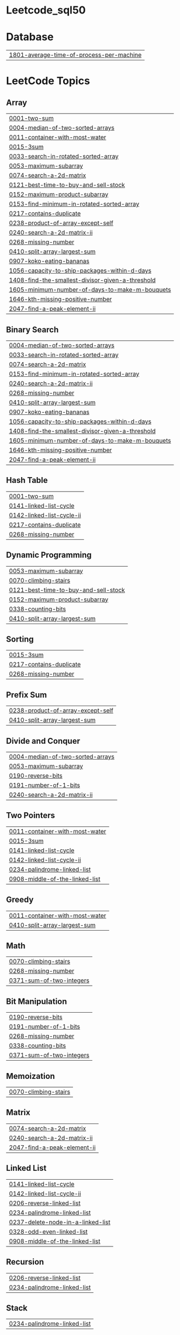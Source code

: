 # Leetcode_sql50


# Database
|  |
| ------- |
| [1801-average-time-of-process-per-machine](https://github.com/chavijain2303/Leetcode_sql50/tree/master/1801-average-time-of-process-per-machine) |
<!---LeetCode Topics Start-->
# LeetCode Topics
## Array
|  |
| ------- |
| [0001-two-sum](https://github.com/chavijain2303/Leetcode_sql50/tree/master/0001-two-sum) |
| [0004-median-of-two-sorted-arrays](https://github.com/chavijain2303/Leetcode_sql50/tree/master/0004-median-of-two-sorted-arrays) |
| [0011-container-with-most-water](https://github.com/chavijain2303/Leetcode_sql50/tree/master/0011-container-with-most-water) |
| [0015-3sum](https://github.com/chavijain2303/Leetcode_sql50/tree/master/0015-3sum) |
| [0033-search-in-rotated-sorted-array](https://github.com/chavijain2303/Leetcode_sql50/tree/master/0033-search-in-rotated-sorted-array) |
| [0053-maximum-subarray](https://github.com/chavijain2303/Leetcode_sql50/tree/master/0053-maximum-subarray) |
| [0074-search-a-2d-matrix](https://github.com/chavijain2303/Leetcode_sql50/tree/master/0074-search-a-2d-matrix) |
| [0121-best-time-to-buy-and-sell-stock](https://github.com/chavijain2303/Leetcode_sql50/tree/master/0121-best-time-to-buy-and-sell-stock) |
| [0152-maximum-product-subarray](https://github.com/chavijain2303/Leetcode_sql50/tree/master/0152-maximum-product-subarray) |
| [0153-find-minimum-in-rotated-sorted-array](https://github.com/chavijain2303/Leetcode_sql50/tree/master/0153-find-minimum-in-rotated-sorted-array) |
| [0217-contains-duplicate](https://github.com/chavijain2303/Leetcode_sql50/tree/master/0217-contains-duplicate) |
| [0238-product-of-array-except-self](https://github.com/chavijain2303/Leetcode_sql50/tree/master/0238-product-of-array-except-self) |
| [0240-search-a-2d-matrix-ii](https://github.com/chavijain2303/Leetcode_sql50/tree/master/0240-search-a-2d-matrix-ii) |
| [0268-missing-number](https://github.com/chavijain2303/Leetcode_sql50/tree/master/0268-missing-number) |
| [0410-split-array-largest-sum](https://github.com/chavijain2303/Leetcode_sql50/tree/master/0410-split-array-largest-sum) |
| [0907-koko-eating-bananas](https://github.com/chavijain2303/Leetcode_sql50/tree/master/0907-koko-eating-bananas) |
| [1056-capacity-to-ship-packages-within-d-days](https://github.com/chavijain2303/Leetcode_sql50/tree/master/1056-capacity-to-ship-packages-within-d-days) |
| [1408-find-the-smallest-divisor-given-a-threshold](https://github.com/chavijain2303/Leetcode_sql50/tree/master/1408-find-the-smallest-divisor-given-a-threshold) |
| [1605-minimum-number-of-days-to-make-m-bouquets](https://github.com/chavijain2303/Leetcode_sql50/tree/master/1605-minimum-number-of-days-to-make-m-bouquets) |
| [1646-kth-missing-positive-number](https://github.com/chavijain2303/Leetcode_sql50/tree/master/1646-kth-missing-positive-number) |
| [2047-find-a-peak-element-ii](https://github.com/chavijain2303/Leetcode_sql50/tree/master/2047-find-a-peak-element-ii) |
## Binary Search
|  |
| ------- |
| [0004-median-of-two-sorted-arrays](https://github.com/chavijain2303/Leetcode_sql50/tree/master/0004-median-of-two-sorted-arrays) |
| [0033-search-in-rotated-sorted-array](https://github.com/chavijain2303/Leetcode_sql50/tree/master/0033-search-in-rotated-sorted-array) |
| [0074-search-a-2d-matrix](https://github.com/chavijain2303/Leetcode_sql50/tree/master/0074-search-a-2d-matrix) |
| [0153-find-minimum-in-rotated-sorted-array](https://github.com/chavijain2303/Leetcode_sql50/tree/master/0153-find-minimum-in-rotated-sorted-array) |
| [0240-search-a-2d-matrix-ii](https://github.com/chavijain2303/Leetcode_sql50/tree/master/0240-search-a-2d-matrix-ii) |
| [0268-missing-number](https://github.com/chavijain2303/Leetcode_sql50/tree/master/0268-missing-number) |
| [0410-split-array-largest-sum](https://github.com/chavijain2303/Leetcode_sql50/tree/master/0410-split-array-largest-sum) |
| [0907-koko-eating-bananas](https://github.com/chavijain2303/Leetcode_sql50/tree/master/0907-koko-eating-bananas) |
| [1056-capacity-to-ship-packages-within-d-days](https://github.com/chavijain2303/Leetcode_sql50/tree/master/1056-capacity-to-ship-packages-within-d-days) |
| [1408-find-the-smallest-divisor-given-a-threshold](https://github.com/chavijain2303/Leetcode_sql50/tree/master/1408-find-the-smallest-divisor-given-a-threshold) |
| [1605-minimum-number-of-days-to-make-m-bouquets](https://github.com/chavijain2303/Leetcode_sql50/tree/master/1605-minimum-number-of-days-to-make-m-bouquets) |
| [1646-kth-missing-positive-number](https://github.com/chavijain2303/Leetcode_sql50/tree/master/1646-kth-missing-positive-number) |
| [2047-find-a-peak-element-ii](https://github.com/chavijain2303/Leetcode_sql50/tree/master/2047-find-a-peak-element-ii) |
## Hash Table
|  |
| ------- |
| [0001-two-sum](https://github.com/chavijain2303/Leetcode_sql50/tree/master/0001-two-sum) |
| [0141-linked-list-cycle](https://github.com/chavijain2303/Leetcode_sql50/tree/master/0141-linked-list-cycle) |
| [0142-linked-list-cycle-ii](https://github.com/chavijain2303/Leetcode_sql50/tree/master/0142-linked-list-cycle-ii) |
| [0217-contains-duplicate](https://github.com/chavijain2303/Leetcode_sql50/tree/master/0217-contains-duplicate) |
| [0268-missing-number](https://github.com/chavijain2303/Leetcode_sql50/tree/master/0268-missing-number) |
## Dynamic Programming
|  |
| ------- |
| [0053-maximum-subarray](https://github.com/chavijain2303/Leetcode_sql50/tree/master/0053-maximum-subarray) |
| [0070-climbing-stairs](https://github.com/chavijain2303/Leetcode_sql50/tree/master/0070-climbing-stairs) |
| [0121-best-time-to-buy-and-sell-stock](https://github.com/chavijain2303/Leetcode_sql50/tree/master/0121-best-time-to-buy-and-sell-stock) |
| [0152-maximum-product-subarray](https://github.com/chavijain2303/Leetcode_sql50/tree/master/0152-maximum-product-subarray) |
| [0338-counting-bits](https://github.com/chavijain2303/Leetcode_sql50/tree/master/0338-counting-bits) |
| [0410-split-array-largest-sum](https://github.com/chavijain2303/Leetcode_sql50/tree/master/0410-split-array-largest-sum) |
## Sorting
|  |
| ------- |
| [0015-3sum](https://github.com/chavijain2303/Leetcode_sql50/tree/master/0015-3sum) |
| [0217-contains-duplicate](https://github.com/chavijain2303/Leetcode_sql50/tree/master/0217-contains-duplicate) |
| [0268-missing-number](https://github.com/chavijain2303/Leetcode_sql50/tree/master/0268-missing-number) |
## Prefix Sum
|  |
| ------- |
| [0238-product-of-array-except-self](https://github.com/chavijain2303/Leetcode_sql50/tree/master/0238-product-of-array-except-self) |
| [0410-split-array-largest-sum](https://github.com/chavijain2303/Leetcode_sql50/tree/master/0410-split-array-largest-sum) |
## Divide and Conquer
|  |
| ------- |
| [0004-median-of-two-sorted-arrays](https://github.com/chavijain2303/Leetcode_sql50/tree/master/0004-median-of-two-sorted-arrays) |
| [0053-maximum-subarray](https://github.com/chavijain2303/Leetcode_sql50/tree/master/0053-maximum-subarray) |
| [0190-reverse-bits](https://github.com/chavijain2303/Leetcode_sql50/tree/master/0190-reverse-bits) |
| [0191-number-of-1-bits](https://github.com/chavijain2303/Leetcode_sql50/tree/master/0191-number-of-1-bits) |
| [0240-search-a-2d-matrix-ii](https://github.com/chavijain2303/Leetcode_sql50/tree/master/0240-search-a-2d-matrix-ii) |
## Two Pointers
|  |
| ------- |
| [0011-container-with-most-water](https://github.com/chavijain2303/Leetcode_sql50/tree/master/0011-container-with-most-water) |
| [0015-3sum](https://github.com/chavijain2303/Leetcode_sql50/tree/master/0015-3sum) |
| [0141-linked-list-cycle](https://github.com/chavijain2303/Leetcode_sql50/tree/master/0141-linked-list-cycle) |
| [0142-linked-list-cycle-ii](https://github.com/chavijain2303/Leetcode_sql50/tree/master/0142-linked-list-cycle-ii) |
| [0234-palindrome-linked-list](https://github.com/chavijain2303/Leetcode_sql50/tree/master/0234-palindrome-linked-list) |
| [0908-middle-of-the-linked-list](https://github.com/chavijain2303/Leetcode_sql50/tree/master/0908-middle-of-the-linked-list) |
## Greedy
|  |
| ------- |
| [0011-container-with-most-water](https://github.com/chavijain2303/Leetcode_sql50/tree/master/0011-container-with-most-water) |
| [0410-split-array-largest-sum](https://github.com/chavijain2303/Leetcode_sql50/tree/master/0410-split-array-largest-sum) |
## Math
|  |
| ------- |
| [0070-climbing-stairs](https://github.com/chavijain2303/Leetcode_sql50/tree/master/0070-climbing-stairs) |
| [0268-missing-number](https://github.com/chavijain2303/Leetcode_sql50/tree/master/0268-missing-number) |
| [0371-sum-of-two-integers](https://github.com/chavijain2303/Leetcode_sql50/tree/master/0371-sum-of-two-integers) |
## Bit Manipulation
|  |
| ------- |
| [0190-reverse-bits](https://github.com/chavijain2303/Leetcode_sql50/tree/master/0190-reverse-bits) |
| [0191-number-of-1-bits](https://github.com/chavijain2303/Leetcode_sql50/tree/master/0191-number-of-1-bits) |
| [0268-missing-number](https://github.com/chavijain2303/Leetcode_sql50/tree/master/0268-missing-number) |
| [0338-counting-bits](https://github.com/chavijain2303/Leetcode_sql50/tree/master/0338-counting-bits) |
| [0371-sum-of-two-integers](https://github.com/chavijain2303/Leetcode_sql50/tree/master/0371-sum-of-two-integers) |
## Memoization
|  |
| ------- |
| [0070-climbing-stairs](https://github.com/chavijain2303/Leetcode_sql50/tree/master/0070-climbing-stairs) |
## Matrix
|  |
| ------- |
| [0074-search-a-2d-matrix](https://github.com/chavijain2303/Leetcode_sql50/tree/master/0074-search-a-2d-matrix) |
| [0240-search-a-2d-matrix-ii](https://github.com/chavijain2303/Leetcode_sql50/tree/master/0240-search-a-2d-matrix-ii) |
| [2047-find-a-peak-element-ii](https://github.com/chavijain2303/Leetcode_sql50/tree/master/2047-find-a-peak-element-ii) |
## Linked List
|  |
| ------- |
| [0141-linked-list-cycle](https://github.com/chavijain2303/Leetcode_sql50/tree/master/0141-linked-list-cycle) |
| [0142-linked-list-cycle-ii](https://github.com/chavijain2303/Leetcode_sql50/tree/master/0142-linked-list-cycle-ii) |
| [0206-reverse-linked-list](https://github.com/chavijain2303/Leetcode_sql50/tree/master/0206-reverse-linked-list) |
| [0234-palindrome-linked-list](https://github.com/chavijain2303/Leetcode_sql50/tree/master/0234-palindrome-linked-list) |
| [0237-delete-node-in-a-linked-list](https://github.com/chavijain2303/Leetcode_sql50/tree/master/0237-delete-node-in-a-linked-list) |
| [0328-odd-even-linked-list](https://github.com/chavijain2303/Leetcode_sql50/tree/master/0328-odd-even-linked-list) |
| [0908-middle-of-the-linked-list](https://github.com/chavijain2303/Leetcode_sql50/tree/master/0908-middle-of-the-linked-list) |
## Recursion
|  |
| ------- |
| [0206-reverse-linked-list](https://github.com/chavijain2303/Leetcode_sql50/tree/master/0206-reverse-linked-list) |
| [0234-palindrome-linked-list](https://github.com/chavijain2303/Leetcode_sql50/tree/master/0234-palindrome-linked-list) |
## Stack
|  |
| ------- |
| [0234-palindrome-linked-list](https://github.com/chavijain2303/Leetcode_sql50/tree/master/0234-palindrome-linked-list) |
<!---LeetCode Topics End-->